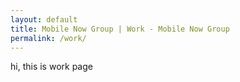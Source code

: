 ```yaml
---
layout: default
title: Mobile Now Group | Work - Mobile Now Group
permalink: /work/
---
```

hi, this is work page